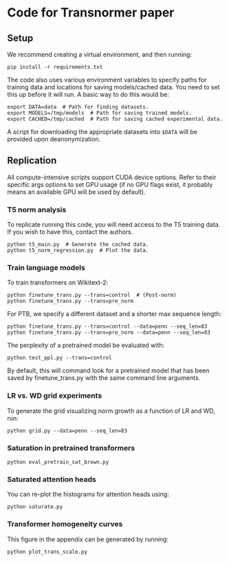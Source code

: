 # Code for Transnormer paper

## Setup

We recommend creating a virtual environment, and then running:

```shell
pip install -r requirements.txt
```

The code also uses various environment variables to specify paths for training data and locations for saving models/cached data. You need to set this up before it will run. A basic way to do this would be:

```shell
export DATA=data  # Path for finding datasets.
export MODELS=/tmp/models  # Path for saving trained models.
export CACHED=/tmp/cached  # Path for saving cached experimental data.
```

A script for downloading the appropriate datasets into `$DATA` will be provided upon deanonymization.

## Replication

All compute-intensive scripts support CUDA device options. Refer to their specific args options to set GPU usage (if no GPU flags exist, it probably means an available GPU will be used by default).

### T5 norm analysis

To replicate running this code, you will need access to the T5 training data. If you wish to have this, contact the authors.

```shell
python t5_main.py  # Generate the cached data.
python t5_norm_regression.py  # Plot the data.
```

### Train language models

To train transformers on Wikitext-2:

```shell
python finetune_trans.py --trans=control  # (Post-norm)
python finetune_trans.py --trans=pre_norm 
```

For PTB, we specify a different dataset and a shorter max sequence length:

```shell
python finetune_trans.py --trans=control --data=penn --seq_len=83
python finetune_trans.py --trans=pre_norm --data=penn --seq_len=83
```

The perplexity of a pretrained model be evaluated with:

```shell
python test_ppl.py --trans=control
```

By default, this will command look for a pretrained model that has been saved by finetune_trans.py with the same command line arguments.

### LR vs. WD grid experiments

To generate the grid visualizing norm growth as a function of LR and WD, run:

```shell
python grid.py --data=penn --seq_len=83
```

### Saturation in pretrained transformers

```shell
python eval_pretrain_sat_brown.py
```

### Saturated attention heads

You can re-plot the histograms for attention heads using:

```shell
python saturate.py
```

### Transformer homogeneity curves

This figure in the appendix can be generated by running:

```shell
python plot_trans_scale.py
```